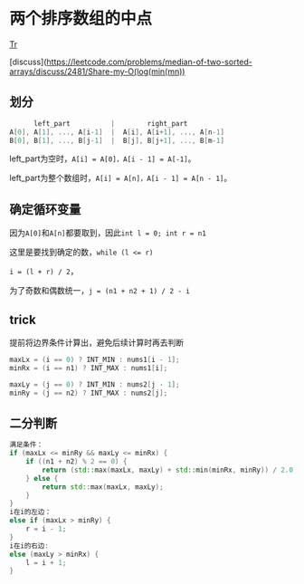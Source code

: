 # 两个排序数组的中点

[Tr](https://www.youtube.com/watch?v=LPFhl65R7ww)

[discuss](https://leetcode.com/problems/median-of-two-sorted-arrays/discuss/2481/Share-my-O(log(min(mn))

## 划分

```c++
      left_part          |        right_part
A[0], A[1], ..., A[i-1]  |  A[i], A[i+1], ..., A[n-1]
B[0], B[1], ..., B[j-1]  |  B[j], B[j+1], ..., B[m-1]
```

left_part为空时，`A[i] = A[0]，A[i - 1] = A[-1]`。

left_part为整个数组时，`A[i] = A[n]，A[i - 1] = A[n - 1]`。

## 确定循环变量

因为`A[0]`和`A[n]`都要取到，因此`int l = 0; int r = n1`

这里是要找到确定的数，`while (l <= r)`

`i = (l + r) / 2`，

为了奇数和偶数统一，`j = (n1 + n2 + 1) / 2 - i`

## trick

提前将边界条件计算出，避免后续计算时再去判断

```c++
maxLx = (i == 0) ? INT_MIN : nums1[i - 1];
minRx = (i == n1) ? INT_MAX : nums1[i];

maxLy = (j == 0) ? INT_MIN : nums2[j - 1];
minRy = (j == n2) ? INT_MAX : nums2[j];
```

## 二分判断

```c++
满足条件：
if (maxLx <= minRy && maxLy <= minRx) {
	if ((n1 + n2) % 2 == 0) {
        return (std::max(maxLx, maxLy) + std::min(minRx, minRy)) / 2.0;
    } else {
        return std::max(maxLx, maxLy);
    }
}
i在i的左边：
else if (maxLx > minRy) {
    r = i - 1;
}
i在i的右边:
else (maxLy > minRx) {
    l = i + 1;
}
```

